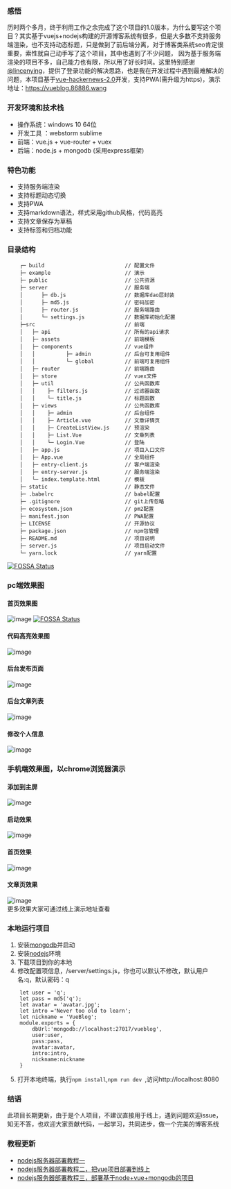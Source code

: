 ### 感悟
历时两个多月，终于利用工作之余完成了这个项目的1.0版本，为什么要写这个项目？其实基于vuejs+nodejs构建的开源博客系统有很多，但是大多数不支持服务端渲染，也不支持动态标题，只是做到了前后端分离，对于博客类系统seo肯定很重要，索性就自己动手写了这个项目，其中也遇到了不少问题， 因为基于服务端渲染的项目不多，自己能力也有限，所以用了好长时间。这里特别感谢[@lincenying](https://github.com/lincenying)，提供了登录功能的解决思路，也是我在开发过程中遇到最难解决的问题，本项目基于[vue-hackernews-2.0](https://github.com/vuejs/vue-hackernews-2.0)开发，支持PWA(需升级为https)，演示地址：https://vueblog.86886.wang
### 开发环境和技术栈
- 操作系统：windows 10 64位  
- 开发工具 ：webstorm sublime   
- 前端：vue.js + vue-router + vuex   
- 后端：node.js + mongodb (采用express框架)   
###  特色功能
- 支持服务端渲染   
- 支持标题动态切换   
- 支持PWA   
- 支持markdown语法，样式采用github风格，代码高亮   
- 支持文章保存为草稿   
- 支持标签和归档功能  
### 目录结构
```
    ┌─ build                          // 配置文件
    ├─ example                        // 演示
    ├─ public                         // 公共资源
    ├─ server                         // 服务端
    │      ├─ db.js                   // 数据库dao层封装
    │      ├─ md5.js                  // 密码加密
    │      ├─ router.js               // 服务端路由
    │      └─ settings.js             // 数据库初始化配置
    ├─src                             // 前端
    │   ├─ api                        // 所有的api请求
    │   ├─ assets                     // 前端模板
    │   ├─ components                 // vue组件
    │   │          ├─ admin           // 后台可复用组件
    │   │          └─ global          // 前端可复用组件
    │   ├─ router                     // 前端路由
    │   ├─ store                      // vuex文件
    │   ├─ util                       // 公共函数库
    │   │    ├─ filters.js            // 过滤器函数
    │   │    └─ title.js              // 标题函数
    │   ├─ views                      // 公共函数库
    │   │    ├─ admin                 // 后台组件
    │   │    ├─ Article.vue           // 文章详情页
    │   │    ├─ CreateListView.js     // 预渲染
    │   │    ├─ List.Vue              // 文章列表
    │   │    └─ Login.Vue             // 登陆
    │   ├─ app.js                     // 项目入口文件
    │   ├─ App.vue                    // 全局组件
    │   ├─ entry-client.js            // 客户端渲染
    │   ├─ entry-server.js            // 服务端渲染
    │   └─ index.template.html        // 模板
    ├─ static                         // 静态文件
    ├─ .babelrc                       // babel配置
    ├─ .gitignore                     // git上传忽略
    ├─ ecosystem.json                 // pm2配置
    ├─ manifest.json                  // PWA配置
    ├─ LICENSE                        // 开源协议
    ├─ package.json                   // npm包管理
    ├─ README.md                      // 项目说明
    ├─ server.js                      // 项目启动文件
    └─ yarn.lock                      // yarn配置
```


[![FOSSA Status](https://app.fossa.io/api/projects/git%2Bhttps%3A%2F%2Fgithub.com%2Fwmui%2Fvueblog.svg?type=large)](https://app.fossa.io/projects/git%2Bhttps%3A%2F%2Fgithub.com%2Fwmui%2Fvueblog?ref=badge_large)

### pc端效果图 
#### 首页效果图
![image](https://github.com/wmui/vueblog/blob/master/example/demo/01.png) [![FOSSA Status](https://app.fossa.io/api/projects/git%2Bhttps%3A%2F%2Fgithub.com%2Fwmui%2Fvueblog.svg?type=shield)](https://app.fossa.io/projects/git%2Bhttps%3A%2F%2Fgithub.com%2Fwmui%2Fvueblog?ref=badge_shield)
 
#### 代码高亮效果图
![image](https://github.com/wmui/vueblog/blob/master/example/demo/02.png)  
#### 后台发布页面
![image](https://github.com/wmui/vueblog/blob/master/example/demo/03.png)  
#### 后台文章列表
![image](https://github.com/wmui/vueblog/blob/master/example/demo/04.png)  
#### 修改个人信息
![image](https://github.com/wmui/vueblog/blob/master/example/demo/05.png)  
### 手机端效果图，以chrome浏览器演示
#### 添加到主屏
![image](https://github.com/wmui/vueblog/blob/master/example/demo/wap-01.png)  
#### 启动效果
![image](https://github.com/wmui/vueblog/blob/master/example/demo/wap-02.png)  
#### 首页效果
![image](https://github.com/wmui/vueblog/blob/master/example/demo/wap-03.png)  
#### 文章页效果
![image](https://github.com/wmui/vueblog/blob/master/example/demo/wap-04.png)  
更多效果大家可通过线上演示地址查看  
### 本地运行项目
1. 安装[mongodb](https://www.mongodb.com/download-center?jmp=nav#community)并启动  
2. 安装[nodejs](https://nodejs.org/en/)环境
3. 下载项目到你的本地   
4. 修改配置项信息，/server/settings.js，你也可以默认不修改，默认用户名:q，默认密码：q  

```
    let user = 'q';
    let pass = md5('q');
    let avatar = 'avatar.jpg';
    let intro ='Never too old to learn';
    let nickname = 'VueBlog';
    module.exports = {
        dbUrl:'mongodb://localhost:27017/vueblog',
        user:user,
        pass:pass,
        avatar:avatar,
        intro:intro,
        nickname:nickname
    }
```
5. 打开本地终端，执行`npm install`,`npm run dev `,访问http://localhost:8080  
### 结语
此项目长期更新，由于是个人项目，不建议直接用于线上，遇到问题欢迎issue，知无不答，也欢迎大家贡献代码，一起学习，共同进步，做一个完美的博客系统
### 教程更新
- [nodejs服务器部署教程一](https://segmentfault.com/a/1190000010098126)
- [nodejs服务器部署教程二，把vue项目部署到线上](https://segmentfault.com/a/1190000010205995)
- [nodejs服务器部署教程三，部署基于node+vue+mongodb的项目](https://segmentfault.com/a/1190000010213434)
